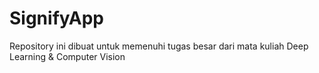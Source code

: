 # SignifyApp
Repository ini dibuat untuk memenuhi tugas besar dari mata kuliah Deep Learning &amp; Computer Vision
